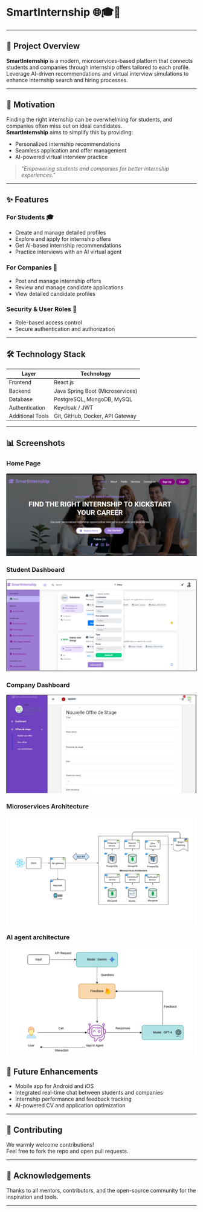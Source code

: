 # SmartInternship 🌐🎓💼


---

## 🚀 Project Overview

**SmartInternship** is a modern, microservices-based platform that connects students and companies through internship offers tailored to each profile.  
Leverage AI-driven recommendations and virtual interview simulations to enhance internship search and hiring processes.

---

## 🎯 Motivation

Finding the right internship can be overwhelming for students, and companies often miss out on ideal candidates.  
**SmartInternship** aims to simplify this by providing:  
- Personalized internship recommendations  
- Seamless application and offer management  
- AI-powered virtual interview practice  

> _"Empowering students and companies for better internship experiences."_

---

## ✨ Features

### For Students 🎓
- Create and manage detailed profiles  
- Explore and apply for internship offers  
- Get AI-based internship recommendations  
- Practice interviews with an AI virtual agent  

### For Companies 🏢
- Post and manage internship offers  
- Review and manage candidate applications  
- View detailed candidate profiles 

### Security & User Roles 🔐
- Role-based access control 
- Secure authentication and authorization


---

## 🛠 Technology Stack

| Layer         | Technology                       |
|---------------|----------------------------------|
| Frontend      | React.js                         |
| Backend       | Java Spring Boot (Microservices) |
| Database      | PostgreSQL, MongoDB, MySQL       |
| Authentication| Keycloak / JWT                   |
| Additional Tools   | Git, GitHub, Docker, API Gateway| Docker, API Gateway 

---

## 📊 Screenshots

### Home Page  
![Home Page](./screenshots/Picture1.png)  

### Student Dashboard  
![Student Dashboard](./screenshots/Picture3.png)  

### Company Dashboard  
![Company Dashboard](./screenshots/Picture4.png)  

### Microservices Architecture  
![Company Dashboard](./screenshots/micro.png)  

### AI agent architecture  
![Company Dashboard](./screenshots/agent.png)  



## 🔮 Future Enhancements

- Mobile app for Android and iOS  
- Integrated real-time chat between students and companies  
- Internship performance and feedback tracking  
- AI-powered CV and application optimization  

---

## 🤝 Contributing

We warmly welcome contributions!  
Feel free to fork the repo and open pull requests.  

---

## 🙏 Acknowledgements

Thanks to all mentors, contributors, and the open-source community for the inspiration and tools.

---

